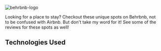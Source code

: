 ![behrbnb-logo](https://media.discordapp.net/attachments/992922379682599084/1020896309265309736/behr.png?width=863&height=180)

Looking for a place to stay? Checkout these unique spots on Behrbnb, not to be confused with Airbnb. But don't take my word for it! See some of the reviews for these spots as well!

## Technologies Used

